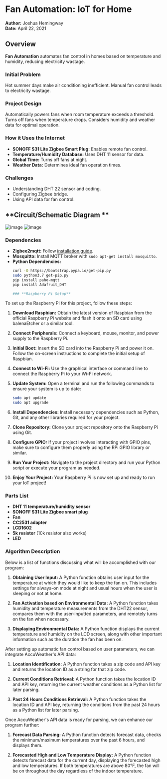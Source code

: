 # **Fan Automation: IoT for Home**

**Author:** Joshua Hemingway  
**Date:** April 22, 2021  

## **Overview**

**Fan Automation** automates fan control in homes based on temperature and humidity, reducing electricity wastage.

### **Initial Problem**

Hot summer days make air conditioning inefficient. Manual fan control leads to electricity wastage.

### **Project Design**

Automatically powers fans when room temperature exceeds a threshold. Turns off fans when temperature drops. Considers humidity and weather data for optimal operation.

### **How it Uses the Internet**

- **SONOFF S31 Lite Zigbee Smart Plug:** Enables remote fan control.
- **Temperature/Humidity Database:** Uses DHT 11 sensor for data.
- **Global Time:** Turns off fans at night.
- **Weather Data:** Determines ideal fan operation times.

### **Challenges**

- Understanding DHT 22 sensor and coding.
- Configuring Zigbee bridge.
- Using API data for fan control.

## **Circuit/Schematic Diagram **
![image](https://github.com/GreenMailBox/Fan-Automation-IoT-for-Home/assets/80927465/9ed12163-4471-4b0f-854e-e6b3f25b2713)
![image](https://github.com/GreenMailBox/Fan-Automation-IoT-for-Home/assets/80927465/e2ee8a6e-1d16-43f7-8bf5-4865317202c0)

### **Dependencies**

- **Zigbee2mqtt:** Follow [installation guide](https://www.zigbee2mqtt.io/getting_started/running_zigbee2mqtt.html).
- **Mosquitto:** Install MQTT broker with `sudo apt-get install mosquitto`.
- **Python Dependencies:**
  ```bash
  curl -O https://bootstrap.pypa.io/get-pip.py
  sudo python3.7 get-pip.py
  pip install paho-mqtt
  pip install Adafruit_DHT

  ### **Raspberry Pi Setup**

To set up the Raspberry Pi for this project, follow these steps:

1. **Download Raspbian:** Obtain the latest version of Raspbian from the official Raspberry Pi website and flash it onto an SD card using balenaEtcher or a similar tool.

2. **Connect Peripherals:** Connect a keyboard, mouse, monitor, and power supply to the Raspberry Pi.

3. **Initial Boot:** Insert the SD card into the Raspberry Pi and power it on. Follow the on-screen instructions to complete the initial setup of Raspbian.

4. **Connect to Wi-Fi:** Use the graphical interface or command line to connect the Raspberry Pi to your Wi-Fi network.

5. **Update System:** Open a terminal and run the following commands to ensure your system is up to date:
    ```bash
    sudo apt update
    sudo apt upgrade
    ```

6. **Install Dependencies:** Install necessary dependencies such as Python, Git, and any other libraries required for your project.

7. **Clone Repository:** Clone your project repository onto the Raspberry Pi using Git.

8. **Configure GPIO:** If your project involves interacting with GPIO pins, make sure to configure them properly using the RPi.GPIO library or similar.

9. **Run Your Project:** Navigate to the project directory and run your Python script or execute your program as needed.

10. **Enjoy Your Project:** Your Raspberry Pi is now set up and ready to run your IoT project!


  
### **Parts List**
- **DHT 11 temperature/humidity sensor**
- **SONOFF S31 Lite Zigbee smart plug**
- **Fan**
- **CC2531 adapter**
- **LCD1602**
- **5k resistor** (10k resistor also works)
- **LED**

### **Algorithm Description**

Below is a list of functions discussing what will be accomplished with our program:

1. **Obtaining User Input:** A Python function obtains user input for the temperature at which they would like to keep the fan on. This includes settings for always-on mode at night and usual hours when the user is sleeping or not at home.

2. **Fan Activation based on Environmental Data:** A Python function takes humidity and temperature measurements from the DHT22 sensor, compares them with the user-inputted parameters, and remotely turns on the fan when necessary.

3. **Displaying Environmental Data:** A Python function displays the current temperature and humidity on the LCD screen, along with other important information such as the duration the fan has been on.

After setting up automatic fan control based on user parameters, we can integrate AccuWeather's API data:

1. **Location Identification:** A Python function takes a zip code and API key and returns the location ID as a string for that zip code.

2. **Current Conditions Retrieval:** A Python function takes the location ID and API key, returning the current weather conditions as a Python list for later parsing.

3. **Past 24 Hours Conditions Retrieval:** A Python function takes the location ID and API key, returning the conditions from the past 24 hours as a Python list for later parsing.

Once AccuWeather's API data is ready for parsing, we can enhance our program further:

1. **Forecast Data Parsing:** A Python function detects forecast data, checks the minimum/maximum temperatures over the past 6 hours, and displays them.

2. **Forecasted High and Low Temperature Display:** A Python function detects forecast data for the current day, displaying the forecasted high and low temperatures. If both temperatures are above 80°F, the fan will be on throughout the day regardless of the indoor temperature.

